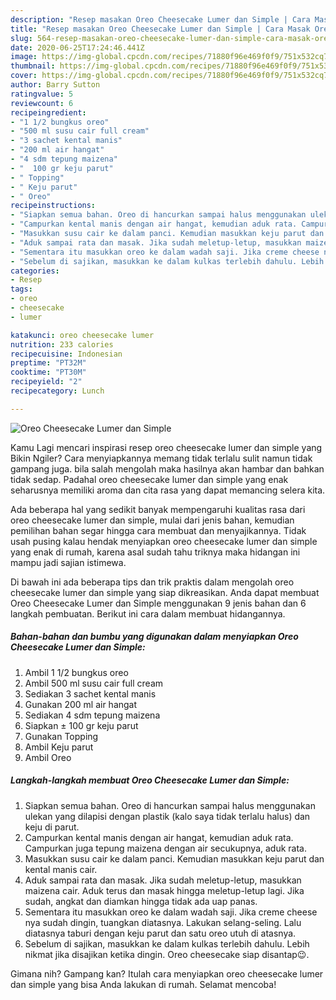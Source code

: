 ```yaml
---
description: "Resep masakan Oreo Cheesecake Lumer dan Simple | Cara Masak Oreo Cheesecake Lumer dan Simple Yang Enak Banget"
title: "Resep masakan Oreo Cheesecake Lumer dan Simple | Cara Masak Oreo Cheesecake Lumer dan Simple Yang Enak Banget"
slug: 564-resep-masakan-oreo-cheesecake-lumer-dan-simple-cara-masak-oreo-cheesecake-lumer-dan-simple-yang-enak-banget
date: 2020-06-25T17:24:46.441Z
image: https://img-global.cpcdn.com/recipes/71880f96e469f0f9/751x532cq70/oreo-cheesecake-lumer-dan-simple-foto-resep-utama.jpg
thumbnail: https://img-global.cpcdn.com/recipes/71880f96e469f0f9/751x532cq70/oreo-cheesecake-lumer-dan-simple-foto-resep-utama.jpg
cover: https://img-global.cpcdn.com/recipes/71880f96e469f0f9/751x532cq70/oreo-cheesecake-lumer-dan-simple-foto-resep-utama.jpg
author: Barry Sutton
ratingvalue: 5
reviewcount: 6
recipeingredient:
- "1 1/2 bungkus oreo"
- "500 ml susu cair full cream"
- "3 sachet kental manis"
- "200 ml air hangat"
- "4 sdm tepung maizena"
- "  100 gr keju parut"
- " Topping"
- " Keju parut"
- " Oreo"
recipeinstructions:
- "Siapkan semua bahan. Oreo di hancurkan sampai halus menggunakan ulekan yang dilapisi dengan plastik (kalo saya tidak terlalu halus) dan keju di parut."
- "Campurkan kental manis dengan air hangat, kemudian aduk rata. Campurkan juga tepung maizena dengan air secukupnya, aduk rata."
- "Masukkan susu cair ke dalam panci. Kemudian masukkan keju parut dan kental manis cair."
- "Aduk sampai rata dan masak. Jika sudah meletup-letup, masukkan maizena cair. Aduk terus dan masak hingga meletup-letup lagi. Jika sudah, angkat dan diamkan hingga tidak ada uap panas."
- "Sementara itu masukkan oreo ke dalam wadah saji. Jika creme cheese nya sudah dingin, tuangkan diatasnya. Lakukan selang-seling. Lalu diatasnya taburi dengan keju parut dan satu oreo utuh di atasnya."
- "Sebelum di sajikan, masukkan ke dalam kulkas terlebih dahulu. Lebih nikmat jika disajikan ketika dingin. Oreo cheesecake siap disantap😉."
categories:
- Resep
tags:
- oreo
- cheesecake
- lumer

katakunci: oreo cheesecake lumer 
nutrition: 233 calories
recipecuisine: Indonesian
preptime: "PT32M"
cooktime: "PT30M"
recipeyield: "2"
recipecategory: Lunch

---
```



![Oreo Cheesecake Lumer dan Simple](https://img-global.cpcdn.com/recipes/71880f96e469f0f9/751x532cq70/oreo-cheesecake-lumer-dan-simple-foto-resep-utama.jpg)

Kamu Lagi mencari inspirasi resep oreo cheesecake lumer dan simple yang Bikin Ngiler? Cara menyiapkannya memang tidak terlalu sulit namun tidak gampang juga. bila salah mengolah maka hasilnya akan hambar dan bahkan tidak sedap. Padahal oreo cheesecake lumer dan simple yang enak seharusnya memiliki aroma dan cita rasa yang dapat memancing selera kita.



Ada beberapa hal yang sedikit banyak mempengaruhi kualitas rasa dari oreo cheesecake lumer dan simple, mulai dari jenis bahan, kemudian pemilihan bahan segar hingga cara membuat dan menyajikannya. Tidak usah pusing kalau hendak menyiapkan oreo cheesecake lumer dan simple yang enak di rumah, karena asal sudah tahu triknya maka hidangan ini mampu jadi sajian istimewa.


Di bawah ini ada beberapa tips dan trik praktis dalam mengolah oreo cheesecake lumer dan simple yang siap dikreasikan. Anda dapat membuat Oreo Cheesecake Lumer dan Simple menggunakan 9 jenis bahan dan 6 langkah pembuatan. Berikut ini cara dalam membuat hidangannya.

<!--inarticleads1-->

##### Bahan-bahan dan bumbu yang digunakan dalam menyiapkan Oreo Cheesecake Lumer dan Simple:

1. Ambil 1 1/2 bungkus oreo
1. Ambil 500 ml susu cair full cream
1. Sediakan 3 sachet kental manis
1. Gunakan 200 ml air hangat
1. Sediakan 4 sdm tepung maizena
1. Siapkan  ± 100 gr keju parut
1. Gunakan  Topping
1. Ambil  Keju parut
1. Ambil  Oreo




<!--inarticleads2-->

##### Langkah-langkah membuat Oreo Cheesecake Lumer dan Simple:

1. Siapkan semua bahan. Oreo di hancurkan sampai halus menggunakan ulekan yang dilapisi dengan plastik (kalo saya tidak terlalu halus) dan keju di parut.
1. Campurkan kental manis dengan air hangat, kemudian aduk rata. Campurkan juga tepung maizena dengan air secukupnya, aduk rata.
1. Masukkan susu cair ke dalam panci. Kemudian masukkan keju parut dan kental manis cair.
1. Aduk sampai rata dan masak. Jika sudah meletup-letup, masukkan maizena cair. Aduk terus dan masak hingga meletup-letup lagi. Jika sudah, angkat dan diamkan hingga tidak ada uap panas.
1. Sementara itu masukkan oreo ke dalam wadah saji. Jika creme cheese nya sudah dingin, tuangkan diatasnya. Lakukan selang-seling. Lalu diatasnya taburi dengan keju parut dan satu oreo utuh di atasnya.
1. Sebelum di sajikan, masukkan ke dalam kulkas terlebih dahulu. Lebih nikmat jika disajikan ketika dingin. Oreo cheesecake siap disantap😉.




Gimana nih? Gampang kan? Itulah cara menyiapkan oreo cheesecake lumer dan simple yang bisa Anda lakukan di rumah. Selamat mencoba!
